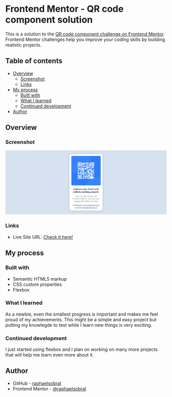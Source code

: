 # Frontend Mentor - QR code component solution

This is a solution to the [QR code component challenge on Frontend Mentor](https://www.frontendmentor.io/challenges/qr-code-component-iux_sIO_H). Frontend Mentor challenges help you improve your coding skills by building realistic projects. 

## Table of contents

- [Overview](#overview)
  - [Screenshot](#screenshot)
  - [Links](#links)
- [My process](#my-process)
  - [Built with](#built-with)
  - [What I learned](#what-i-learned)
  - [Continued development](#continued-development)
- [Author](#author)


## Overview

### Screenshot

![Resolution screenshot](./images/screenshot-ch1.jpg)

### Links

- Live Site URL: [Check it here!](https://raphaelsobral.github.io/studies/challenge-001/index.html)

## My process

### Built with

- Semantic HTML5 markup
- CSS custom properties
- Flexbox

### What I learned

As a newbie, even the smallest progress is important and makes me feel proud of my achievements. This might be a simple and easy project but putting my knowlegde to test while I learn new things is very exciting. 

### Continued development

I just started using flexbox and I plan on working on many more projects that will help me learn even more about it.

## Author
- GitHub - [raphaelsobral](https://github.com/raphaelsobral)
- Frontend Mentor - [@raphaelsobral](https://www.frontendmentor.io/profile/raphaelsobral)


